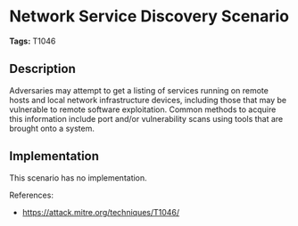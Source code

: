 # Network Service Discovery Scenario

**Tags:** T1046

## Description

Adversaries may attempt to get a listing of services running on remote hosts and local network infrastructure devices, including those that may be vulnerable to remote software exploitation. Common methods to acquire this information include port and/or vulnerability scans using tools that are brought onto a system.

## Implementation

This scenario has no implementation.

References:

- https://attack.mitre.org/techniques/T1046/